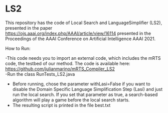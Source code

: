 # LS2

This repository has the code of Local  Search  and  LanguageSimplifier (LS2), presented in the paper https://ojs.aaai.org/index.php/AAAI/article/view/16114 presented in the Proceedings of the AAAI Conference on Artificial Intelligence AAAI 2021.

How to Run:

-This code needs you to import an external code, which includes the mRTS code, the testbed of our method. The code is available here:  https://github.com/julianmarino/mRTS_Compiler_LS2  
-Run the class RunTests_LS2.java
- Before running, chose the parameter withLasi=False if you want to disable the Domain Specific Language Simplification Step (Lasi) and just run the local search. If you set that parameter as true, a search-based algorithm will play a game before the local search starts.
- The resulting script is printed in the file best.txt
